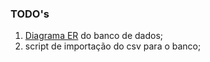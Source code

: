 ### TODO's

1. [Diagrama ER](https://lucid.app/lucidchart/b6260b89-7478-4da5-9e49-620956d51dda/edit?viewport_loc=-2%2C245%2C1997%2C1002%2C0_0&invitationId=inv_75b6d0d1-df63-4a38-8600-dc30f303bfed) do banco de dados;
2. script de importação do csv para o banco;

